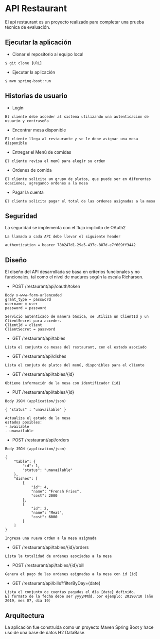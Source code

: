 # API Restaurant

El api restaurant es un proyecto realizado para completar una prueba técnica de evaluación.

## Ejecutar la aplicación

* Clonar el repositorio al equipo local

```
$ git clone {URL}
```

* Ejecutar la aplicación

```
$ mvn spring-boot:run
```

## Historias de usuario

* Login

```
El cliente debe acceder al sistema utilizando una autenticación de usuario y contraseña
```

* Encontrar mesa disponible

```
El cliente llega al restaurante y se le debe asignar una mesa disponible
```

* Entregar el Menú de comidas

```
El cliente revisa el menú para elegir su orden
```

* Ordenes de comida

```
El cliente solicita un grupo de platos, que puede ser en diferentes ocaciones, agregando ordenes a la mesa
```

* Pagar la cuenta

```
El cliente solicita pagar el total de las ordenes asignadas a la mesa
```

## Seguridad

La seguridad se implementa con el flujo implicito de OAuth2

```
La llamada a cada API debe llevar el siguiente header

authentication = bearer 78b247d1-29a5-437c-887d-e7f609ff3442
```

## Diseño

El diseño del API desarrollada se basa en criterios funcionales y no funcionales, tal como el nivel de madures según la escala Richarson.

* POST /restaurant/api/oauth/token

```
Body x-www-form-urlencoded
grant_type = password
username = user
password = password

Servicio autenticado de manera básica, se utiliza un ClientId y un ClientSecret para acceder.
ClientId = client
ClientSecret = password
```


* GET /restaurant/api/tables

```
Lista el conjunto de mesas del restaurant, con el estado asociado
```

* GET /restaurant/api/dishes

```
Lista el conjuto de platos del menú, disponibles para el cliente
```

* GET /restaurant/api/tables/{id}

```
Obtiene información de la mesa con identificador {id}
```

* PUT /restaurant/api/tables/{id}

```
Body JSON (application/json)

{ "status" : "unavailable" }

Actualiza el estado de la mesa
estados posibles:
- available
- unavailable
```

* POST /restaurant/api/orders

```
Body JSON (application/json)

{
    "table": {
        "id": 1,
        "status": "unavailable"
    },
    "dishes": [
        {
            "id": 4,
            "name": "Frensh Fries",
            "cost": 2000
        },
        {
            "id": 2,
            "name": "Meat",
            "cost": 6000
        }
    ]
}

Ingresa una nueva orden a la mesa asignada
```

* GET /restaurant/api/tables/{id}/orders

```
Lista la totalidad de ordenes asociadas a la mesa
```

* POST /restaurant/api/tables/{id}/bill

```
Genera el pago de las ordenes asignadas a la mesa con id {id}
```

* GET /restaurant/api/bills?filterByDay={date}

```
Lista el conjunto de cuentas pagadas el día {date} definido.
El formato de la fecha debe ser yyyyMMdd, por ejemplo: 20190710 (año 2019, mes 07, día 10)
```

## Arquitectura

La aplicación fue construida como un proyecto Maven Spring Boot y hace uso de una base de datos H2 DataBase.